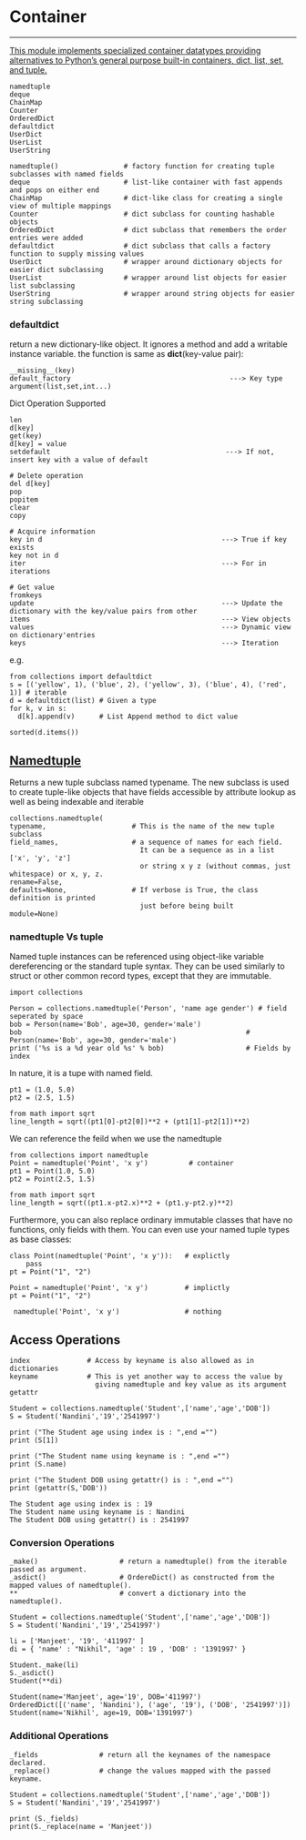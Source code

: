 # Container
--------------------------------------------------------------------------
[This module implements specialized container datatypes providing alternatives to Python’s general purpose built-in containers, dict, list, set, and tuple.](https://docs.python.org/3.5/library/collections.html?highlight=defaultdict#collections.defaultdict)
```
namedtuple                        
deque          
ChainMap          
Counter          
OrderedDict          
defaultdict                                             
UserDict         
UserList          
UserString          
```
```
namedtuple()                # factory function for creating tuple subclasses with named fields
deque                       # list-like container with fast appends and pops on either end
ChainMap                    # dict-like class for creating a single view of multiple mappings
Counter                     # dict subclass for counting hashable objects
OrderedDict                 # dict subclass that remembers the order entries were added
defaultdict                 # dict subclass that calls a factory function to supply missing values
UserDict                    # wrapper around dictionary objects for easier dict subclassing
UserList                    # wrapper around list objects for easier list subclassing
UserString                  # wrapper around string objects for easier string subclassing
```



### defaultdict
return a new dictionary-like object. 
It ignores a method and add a writable instance variable. the function is same as **dict**(key-value pair):
```
__missing__(key)
default_factory                                       ---> Key type argument(list,set,int...)         
``` 

Dict Operation Supported
```
len
d[key]
get(key)
d[key] = value
setdefault                                           ---> If not, insert key with a value of default 

# Delete operation                                                        
del d[key]
pop                                                 
popitem
clear
copy

# Acquire information
key in d                                            ---> True if key exists
key not in d
iter                                                ---> For in iterations

# Get value
fromkeys
update                                              ---> Update the dictionary with the key/value pairs from other
items                                               ---> View objects 
values                                              ---> Dynamic view on dictionary'entries
keys                                                ---> Iteration
```
e.g.
```
from collections import defaultdict
s = [('yellow', 1), ('blue', 2), ('yellow', 3), ('blue', 4), ('red', 1)] # iterable
d = defaultdict(list) # Given a type
for k, v in s:
  d[k].append(v)      # List Append method to dict value
  
sorted(d.items())
```
## [Namedtuple](https://www.reddit.com/r/Python/comments/38ee9d/intro_to_namedtuple/)
Returns a new tuple subclass named typename.
The new subclass is used to create tuple-like objects 
that have fields accessible by attribute lookup as well as being indexable and iterable
```
collections.namedtuple(
typename,                     # This is the name of the new tuple subclass 
field_names,                  # a sequence of names for each field. 
                                It can be a sequence as in a list ['x', 'y', 'z'] 
                                or string x y z (without commas, just whitespace) or x, y, z.
rename=False, 
defaults=None,                # If verbose is True, the class definition is printed 
                                just before being built
module=None)               
```
### namedtuple Vs tuple
Named tuple instances can be referenced using object-like variable dereferencing or the standard tuple syntax. 
They can be used similarly to struct or other common record types, except that they are immutable. 

```
import collections

Person = collections.namedtuple('Person', 'name age gender') # field seperated by space
bob = Person(name='Bob', age=30, gender='male')
bob                                                       # Person(name='Bob', age=30, gender='male')
print ('%s is a %d year old %s' % bob)                    # Fields by index
```
In nature, it is a tupe with named field.
```
pt1 = (1.0, 5.0)
pt2 = (2.5, 1.5)

from math import sqrt
line_length = sqrt((pt1[0]-pt2[0])**2 + (pt1[1]-pt2[1])**2)
```
We can reference the feild when we use the namedtuple
```
from collections import namedtuple
Point = namedtuple('Point', 'x y')          # container
pt1 = Point(1.0, 5.0)
pt2 = Point(2.5, 1.5)

from math import sqrt
line_length = sqrt((pt1.x-pt2.x)**2 + (pt1.y-pt2.y)**2)
```
Furthermore, you can also replace ordinary immutable classes that have no functions, only fields with them. You can even use your named tuple types as base classes:
```
class Point(namedtuple('Point', 'x y')):   # explictly
    pass
pt = Point("1", "2")

Point = namedtuple('Point', 'x y')         # implictly
pt = Point("1", "2")

 namedtuple('Point', 'x y')                # nothing
```

## Access Operations
```
index              # Access by keyname is also allowed as in dictionaries
keyname            # This is yet another way to access the value by 
                     giving namedtuple and key value as its argument
getattr
```
```
Student = collections.namedtuple('Student',['name','age','DOB']) 
S = Student('Nandini','19','2541997') 

print ("The Student age using index is : ",end ="") 
print (S[1]) 

print ("The Student name using keyname is : ",end ="") 
print (S.name) 

print ("The Student DOB using getattr() is : ",end ="") 
print (getattr(S,'DOB')) 

```
```
The Student age using index is : 19
The Student name using keyname is : Nandini
The Student DOB using getattr() is : 2541997
```

### Conversion Operations
```
_make()                    # return a namedtuple() from the iterable passed as argument.
_asdict()                  # OrdereDict() as constructed from the mapped values of namedtuple().
**                         # convert a dictionary into the namedtuple().
```
```
Student = collections.namedtuple('Student',['name','age','DOB']) 
S = Student('Nandini','19','2541997') 

li = ['Manjeet', '19', '411997' ] 
di = { 'name' : "Nikhil", 'age' : 19 , 'DOB' : '1391997' } 

Student._make(li)
S._asdict() 
Student(**di)
```
```
Student(name='Manjeet', age='19', DOB='411997')
OrderedDict([('name', 'Nandini'), ('age', '19'), ('DOB', '2541997')])
Student(name='Nikhil', age=19, DOB='1391997')
```
### Additional Operations
```
_fields               # return all the keynames of the namespace declared.
_replace()            # change the values mapped with the passed keyname.
```
```
Student = collections.namedtuple('Student',['name','age','DOB']) 
S = Student('Nandini','19','2541997') 

print (S._fields) 
print(S._replace(name = 'Manjeet')) 

```




